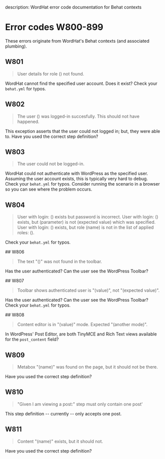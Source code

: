 description: WordHat error code documentation for Behat contexts
# Error codes W800-899

These errors originate from WordHat's Behat contexts (and associated plumbing).

## W801
> User details for role () not found.

WordHat cannot find the specified user account.
Does it exist? Check your `behat.yml` for typos.

## W802
> The user () was logged-in succesfully. This should not have happened.

This exception asserts that the user could not logged in; but, they were able to.
Have you used the correct step definition?

## W803
> The user could not be logged-in.

WordHat could not authenticate with WordPress as the specified user.
Assuming the user account exists, this is typically very hard to debug.
Check your `behat.yml` for typos. Consider running the scenario in a browser so you can see where the problem occurs.

## W804
> User with login: () exists but password is incorrect.
> User with login: () exists, but (parameter) is not (expected value) which was specified.
> User with login: () exists, but role (name) is not in the list of applied roles: ().

Check your `behat.yml` for typos.

## W806
> The text "()" was not found in the toolbar.

Has the user authenticated? Can the user see the WordPress Toolbar?

## W807
> Toolbar shows authenticated user is "(value)", not "(expected value)".

Has the user authenticated? Can the user see the WordPress Toolbar?
Check your `behat.yml` for typos.

## W808
> Content editor is in "(value)" mode. Expected "(another mode)".

In WordPress' Post Editor, are both TinyMCE and Rich Text views available for the `post_content` field?

## W809
> Metabox "(name)" was found on the page, but it should not be there.

Have you used the correct step definition?

## W810
> "Given I am viewing a post:" step must only contain one post'

This step definition -- currently -- only accepts one post.

## W811
> Content "(name)" exists, but it should not.

Have you used the correct step definition?

